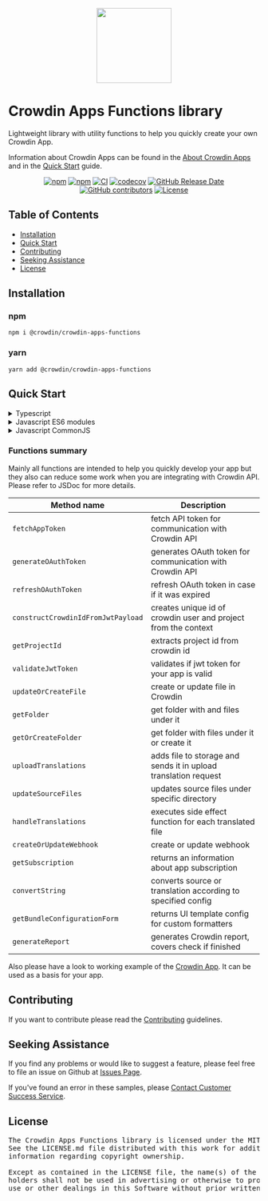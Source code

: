 <p align="center">
  <picture>
    <source media="(prefers-color-scheme: dark)" srcset="https://support.crowdin.com/assets/logos/symbol/png/crowdin-symbol-cWhite.png">
    <source media="(prefers-color-scheme: light)" srcset="https://support.crowdin.com/assets/logos/symbol/png/crowdin-symbol-cDark.png">
    <img width="150" height="150" src="https://support.crowdin.com/assets/logos/symbol/png/crowdin-symbol-cDark.png">
  </picture>
</p>

# Crowdin Apps Functions library

Lightweight library with utility functions to help you quickly create your own Crowdin App.

Information about Crowdin Apps can be found in the [About Crowdin Apps](https://developer.crowdin.com/crowdin-apps-about/) and in the [Quick Start](https://developer.crowdin.com/crowdin-apps-quick-start/) guide.

<div align="center">

[![npm](https://img.shields.io/npm/v/@crowdin/crowdin-apps-functions?logo=npm&cacheSeconds=1800)](https://www.npmjs.com/package/@crowdin/crowdin-apps-functions)
[![npm](https://img.shields.io/npm/dt/@crowdin/crowdin-apps-functions?cacheSeconds=1800)](https://www.npmjs.com/package/@crowdin/crowdin-apps-functions)
[![CI](https://github.com/crowdin/crowdin-apps-functions/actions/workflows/basic.yml/badge.svg)](https://github.com/crowdin/crowdin-apps-functions/actions/workflows/basic.yml)
[![codecov](https://codecov.io/gh/crowdin/crowdin-apps-functions/branch/main/graph/badge.svg)](https://codecov.io/gh/crowdin/crowdin-apps-functions)
[![GitHub Release Date](https://img.shields.io/github/release-date/crowdin/crowdin-apps-functions?cacheSeconds=3600)](https://github.com/crowdin/crowdin-apps-functions/releases)
[![GitHub contributors](https://img.shields.io/github/contributors/crowdin/crowdin-apps-functions?cacheSeconds=3600)](https://github.com/crowdin/crowdin-apps-functions/graphs/contributors)
[![License](https://img.shields.io/github/license/crowdin/crowdin-apps-functions?cacheSeconds=3600)](https://github.com/crowdin/crowdin-apps-functions/blob/master/LICENSE)

</div>

## Table of Contents
* [Installation](#installation)
* [Quick Start](#quick-start)
* [Contributing](#contributing)
* [Seeking Assistance](#seeking-assistance)
* [License](#license)

## Installation

### npm
  `npm i @crowdin/crowdin-apps-functions`

### yarn
  `yarn add @crowdin/crowdin-apps-functions`

## Quick Start

<details>
<summary>Typescript</summary>

```typescript
import { generateOAuthToken } from '@crowdin/crowdin-apps-functions';

generateOAuthToken({ clientId: 'app_client_id', clientSecret: 'app_client_secret', code: 'code_from_install_event'});
```

</details>

<details>
<summary>Javascript ES6 modules</summary>

```javascript
import { generateOAuthToken } from '@crowdin/crowdin-apps-functions';

generateOAuthToken({ clientId: 'app_client_id', clientSecret: 'app_client_secret', code: 'code_from_install_event'});
```

</details>

<details>
<summary>Javascript CommonJS</summary>

```javascript
const crowdinFunctions = require('@crowdin/crowdin-apps-functions');

crowdinFunctions.generateOAuthToken({ clientId: 'app_client_id', clientSecret: 'app_client_secret', code: 'code_from_install_event'});
```

</details>

### Functions summary

Mainly all functions are intended to help you quickly develop your app but they also can reduce some work when you are integrating with Crowdin API.
Please refer to JSDoc for more details.

| Method name                        | Description                                                     |
|------------------------------------|-----------------------------------------------------------------|
| `fetchAppToken`                    | fetch API token for communication with Crowdin API              |
| `generateOAuthToken`               | generates OAuth token for communication with Crowdin API        |
| `refreshOAuthToken`                | refresh OAuth token in case if it was expired                   |
| `constructCrowdinIdFromJwtPayload` | creates unique id of crowdin user and project from the context  |
| `getProjectId`                     | extracts project id from crowdin id                             |
| `validateJwtToken`                 | validates if jwt token for your app is valid                    |
| `updateOrCreateFile`               | create or update file in Crowdin                                |
| `getFolder`                        | get folder with and files under it                              |
| `getOrCreateFolder`                | get folder with files under it or create it                     |
| `uploadTranslations`               | adds file to storage and sends it in upload translation request |
| `updateSourceFiles`                | updates source files under specific directory                   |
| `handleTranslations`               | executes side effect function for each translated file          |
| `createOrUpdateWebhook`            | create or update webhook                                        |
| `getSubscription`                  | returns an information about app subscription                   |
| `convertString`                    | converts source or translation according to specified config    |
| `getBundleConfigurationForm`       | returns UI template config for custom formatters                |
| `generateReport`                   | generates Crowdin report, covers check if finished              |

Also please have a look to working example of the [Crowdin App](https://github.com/crowdin/create-crowdin-app). It can be used as a basis for your app.

## Contributing
If you want to contribute please read the [Contributing](/CONTRIBUTING.md) guidelines.

## Seeking Assistance
If you find any problems or would like to suggest a feature, please feel free to file an issue on Github at [Issues Page](https://github.com/crowdin/crowdin-apps-functions/issues).

If you've found an error in these samples, please [Contact Customer Success Service](https://crowdin.com/contacts).

## License
<pre>
The Crowdin Apps Functions library is licensed under the MIT License. 
See the LICENSE.md file distributed with this work for additional 
information regarding copyright ownership.

Except as contained in the LICENSE file, the name(s) of the above copyright
holders shall not be used in advertising or otherwise to promote the sale,
use or other dealings in this Software without prior written authorization.
</pre>
